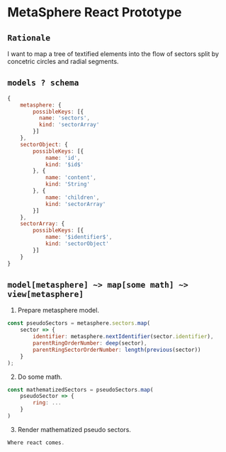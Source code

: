 # MetaSphere React Prototype

## `Rationale`

I want to map a tree of textified elements into the flow of sectors split by concetric circles and radial segments.

## `models ? schema`

```javascript
{
    metasphere: {
        possibleKeys: [{
          name: 'sectors',
          kind: 'sectorArray'
        }]
    },
    sectorObject: {
        possibleKeys: [{
            name: 'id',
            kind: '$id$'
        }, {
            name: 'content',
            kind: 'String'
        }, {
            name: 'children',
            kind: 'sectorArray'
        }]
    },
    sectorArray: {
        possibleKeys: [{
            name: '$identifier$',
            kind: 'sectorObject'
        }]
    }
}
```

## `model[metasphere] ~> map[some math] ~> view[metasphere]`

1. Prepare metasphere model.

```javascript
const pseudoSectors = metasphere.sectors.map(
    sector => {
        identifier: metasphere.nextIdentifier(sector.identifier),
        parentRingOrderNumber: deep(sector),
        parentRingSectorOrderNumber: length(previous(sector))
    }
);
```

2. Do some math.

```javascript
const mathematizedSectors = pseudoSectors.map(
    pseudoSector => {
        ring: ...
    }
)
```

3. Render mathematized pseudo sectors.

```javascript
Where react comes.
```
